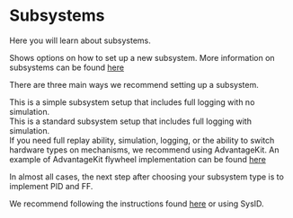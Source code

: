 # Subsystems

<p>Here you will learn about subsystems.</p>

Shows options on how to set up a new subsystem. More information on subsystems can be found [here](https://docs.wpilib.org/en/stable/docs/software/commandbased/subsystems.html)

There are three main ways we recommend setting up a subsystem.

<tabs>
    <tab id="simple" title="Simple">
        This is a simple subsystem setup that includes full logging with no simulation.
        <br/>
        <code-block lang="java" src="Simple_Subsystem.java"/>
    </tab>
    <tab id="standard" title="Standard">
        This is a standard subsystem setup that includes full logging with simulation.
        <br/>
        <code-block lang="java" src="Standard_Subsystem.java"/>
    </tab>
    <tab id="advantage" title="AdvantageKit">
        If you need full replay ability, simulation, logging, or the ability to switch hardware types on mechanisms, we recommend using AdvantageKit.
        An example of AdvantageKit flywheel implementation can be found <a href="https://github.com/Mechanical-Advantage/AdvantageKit/tree/main/example_projects/advanced_swerve_drive/src/main/java/frc/robot/subsystems/flywheel">here</a>
    </tab>
</tabs>

In almost all cases, the next step after choosing your subsystem type is to implement PID and FF.

We recommend following the instructions found [here](https://phoenixpro-documentation--161.org.readthedocs.build/en/161/docs/application-notes/manual-pid-tuning.html) or using SysID. 